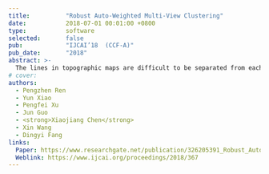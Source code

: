 ```yaml
---
title:          "Robust Auto-Weighted Multi-View Clustering"
date:           2018-07-01 00:01:00 +0800
type:           software
selected:       false
pub:            "IJCAI’18  (CCF-A)"
pub_date:       "2018"
abstract: >-
  The lines in topographic maps are difficult to be separated from each other because of their confusing colors. To solve this problem, we propose a novel line separation method using their regional color and spatial information. Firstly, we divide the lines into lots of circular regions with a certain diameter, and consider these regions as the basic processing units. Then based on a new concept of regional color confusion, we classify all the divided circular regions into two kinds of regions by whether the color is pure or mixed. Further, for pure color regions, a fuzzy clustering algorithm with Gaussian kernel can be used to cluster them into different lines based on their color information. Meanwhile, we determine the memberships of the mixed color regions according to their spatial relations with the clustered pure color regions. The concept of regional color confusion is proposed to reduce the influences of the confusing colors to line separation, and the spatial relations are utilized to solve the problems of the membership determination of the mixed color regions. The experimental results demonstrate that our method can achieve higher accuracy compare with other two state-of-the-art methods, which provides a novel idea for line element segmentation from scanned topographic maps.
# cover:          
authors:
  - Pengzhen Ren
  - Yun Xiao
  - Pengfei Xu
  - Jun Guo
  - <strong>Xiaojiang Chen</strong>
  - Xin Wang
  - Dingyi Fang
links:
  Paper: https://www.researchgate.net/publication/326205391_Robust_Auto-Weighted_Multi-View_Clustering
  Weblink: https://www.ijcai.org/proceedings/2018/367
---
```

